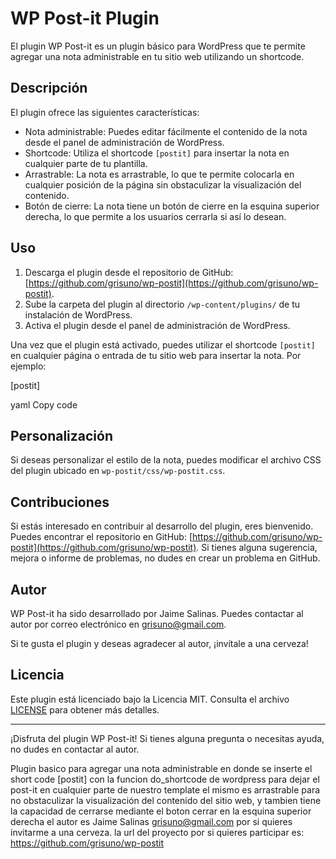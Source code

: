 # WP Post-it Plugin

El plugin WP Post-it es un plugin básico para WordPress que te permite agregar una nota administrable en tu sitio web utilizando un shortcode.

## Descripción

El plugin ofrece las siguientes características:

- Nota administrable: Puedes editar fácilmente el contenido de la nota desde el panel de administración de WordPress.
- Shortcode: Utiliza el shortcode `[postit]` para insertar la nota en cualquier parte de tu plantilla.
- Arrastrable: La nota es arrastrable, lo que te permite colocarla en cualquier posición de la página sin obstaculizar la visualización del contenido.
- Botón de cierre: La nota tiene un botón de cierre en la esquina superior derecha, lo que permite a los usuarios cerrarla si así lo desean.

## Uso

1. Descarga el plugin desde el repositorio de GitHub: [https://github.com/grisuno/wp-postit](https://github.com/grisuno/wp-postit).
2. Sube la carpeta del plugin al directorio `/wp-content/plugins/` de tu instalación de WordPress.
3. Activa el plugin desde el panel de administración de WordPress.

Una vez que el plugin está activado, puedes utilizar el shortcode `[postit]` en cualquier página o entrada de tu sitio web para insertar la nota. Por ejemplo:

[postit]

yaml
Copy code

## Personalización

Si deseas personalizar el estilo de la nota, puedes modificar el archivo CSS del plugin ubicado en `wp-postit/css/wp-postit.css`.

## Contribuciones

Si estás interesado en contribuir al desarrollo del plugin, eres bienvenido. Puedes encontrar el repositorio en GitHub: [https://github.com/grisuno/wp-postit](https://github.com/grisuno/wp-postit). Si tienes alguna sugerencia, mejora o informe de problemas, no dudes en crear un problema en GitHub.

## Autor

WP Post-it ha sido desarrollado por Jaime Salinas. Puedes contactar al autor por correo electrónico en grisuno@gmail.com.

Si te gusta el plugin y deseas agradecer al autor, ¡invítale a una cerveza!

## Licencia

Este plugin está licenciado bajo la Licencia MIT. Consulta el archivo [LICENSE](LICENSE) para obtener más detalles.

---

¡Disfruta del plugin WP Post-it! Si tienes alguna pregunta o necesitas ayuda, no dudes en contactar al autor.

Plugin basico para agregar una nota administrable en donde se inserte el short code [postit]
con la funcion do_shortcode de wordpress para dejar el post-it en cualquier parte de nuestro template
el mismo es arrastrable para no obstaculizar la visualización del contenido del sitio web,
y tambien tiene la capacidad de cerrarse mediante el boton cerrar en la esquina superior derecha
el autor es Jaime Salinas <grisuno@gmail.com> por si quieres invitarme a una cerveza.
la url del proyecto por si quieres participar es: https://github.com/grisuno/wp-postit
